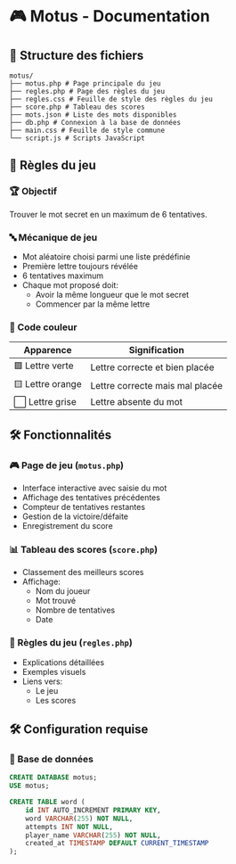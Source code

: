 # 🎮 Motus - Documentation

## 📂 Structure des fichiers

```
motus/
├── motus.php # Page principale du jeu
├── regles.php # Page des règles du jeu
├── regles.css # Feuille de style des règles du jeu
├── score.php # Tableau des scores
├── mots.json # Liste des mots disponibles
├── db.php # Connexion à la base de données
├── main.css # Feuille de style commune
└── script.js # Scripts JavaScript
```

## 🎯 Règles du jeu

### 🏆 Objectif
Trouver le mot secret en un maximum de 6 tentatives.

### 🔤 Mécanique de jeu
- Mot aléatoire choisi parmi une liste prédéfinie
- Première lettre toujours révélée
- 6 tentatives maximum
- Chaque mot proposé doit:
  - Avoir la même longueur que le mot secret
  - Commencer par la même lettre

### 🎨 Code couleur
| Apparence | Signification |
|-----------|---------------|
| 🟩 Lettre verte | Lettre correcte et bien placée |
| 🟨 Lettre orange | Lettre correcte mais mal placée |
| ⬜ Lettre grise | Lettre absente du mot |

## 🛠️ Fonctionnalités

### 🎮 Page de jeu (`motus.php`)
- Interface interactive avec saisie du mot
- Affichage des tentatives précédentes
- Compteur de tentatives restantes
- Gestion de la victoire/défaite
- Enregistrement du score

### 📊 Tableau des scores (`score.php`)
- Classement des meilleurs scores
- Affichage:
  - Nom du joueur
  - Mot trouvé
  - Nombre de tentatives
  - Date

### 📖 Règles du jeu (`regles.php`)
- Explications détaillées
- Exemples visuels
- Liens vers:
  - Le jeu
  - Les scores

## 🛠️ Configuration requise

### 💾 Base de données
```sql
CREATE DATABASE motus;
USE motus;

CREATE TABLE word (
    id INT AUTO_INCREMENT PRIMARY KEY,
    word VARCHAR(255) NOT NULL,
    attempts INT NOT NULL,
    player_name VARCHAR(255) NOT NULL,
    created_at TIMESTAMP DEFAULT CURRENT_TIMESTAMP
);
